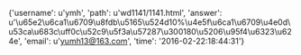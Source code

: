 {'username': u'ymh', 'path': u'wd1141/1141.html', 'answer': u'\u65e2\u6ca1\u6709\u8fdb\u5165\u524d10%\u4e5f\u6ca1\u6709\u4e0d\u53ca\u683c\uff0c\u52c9\u5f3a\u57287\u300180\u5206\u95f4\u6323\u624e', 'email': u'yumh13@163.com', 'time': '2016-02-22:18:44:31'}